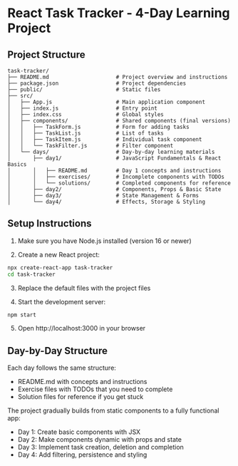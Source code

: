 # React Task Tracker - 4-Day Learning Project

## Project Structure

```
task-tracker/
├── README.md                     # Project overview and instructions
├── package.json                  # Project dependencies
├── public/                       # Static files
├── src/
│   ├── App.js                    # Main application component
│   ├── index.js                  # Entry point
│   ├── index.css                 # Global styles
│   ├── components/               # Shared components (final versions)
│   │   ├── TaskForm.js           # Form for adding tasks
│   │   ├── TaskList.js           # List of tasks
│   │   ├── TaskItem.js           # Individual task component
│   │   └── TaskFilter.js         # Filter component
│   └── days/                     # Day-by-day learning materials
│       ├── day1/                 # JavaScript Fundamentals & React Basics
│       │   ├── README.md         # Day 1 concepts and instructions
│       │   ├── exercises/        # Incomplete components with TODOs
│       │   └── solutions/        # Completed components for reference
│       ├── day2/                 # Components, Props & Basic State
│       ├── day3/                 # State Management & Forms
│       └── day4/                 # Effects, Storage & Styling
```

## Setup Instructions

1. Make sure you have Node.js installed (version 16 or newer)

2. Create a new React project:
```bash
npx create-react-app task-tracker
cd task-tracker
```

3. Replace the default files with the project files

4. Start the development server:
```bash
npm start
```

5. Open http://localhost:3000 in your browser

## Day-by-Day Structure

Each day follows the same structure:
- README.md with concepts and instructions
- Exercise files with TODOs that you need to complete
- Solution files for reference if you get stuck

The project gradually builds from static components to a fully functional app:
- Day 1: Create basic components with JSX
- Day 2: Make components dynamic with props and state
- Day 3: Implement task creation, deletion and completion
- Day 4: Add filtering, persistence and styling
